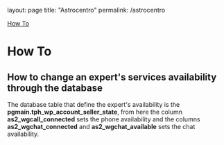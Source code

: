 layout: page
title: "Astrocentro"
permalink: /astrocentro

[How To](#How-To)

# How To

## How to change an expert's services availability through the database

The database table that define the expert's availability is the **pgmain.tph_wp_account_seller_state**, from here the column **as2_wgcall_connected** sets the phone availability and the columns **as2_wgchat_connected** and **as2_wgchat_available** sets the chat availability.
